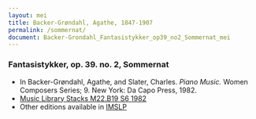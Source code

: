 ```yaml
---
layout: mei
title: Backer-Grøndahl, Agathe, 1847-1907
permalink: /sommernat/
document: Backer-Grondahl_Fantasistykker_op39_no2_Sommernat_mei
---
```


### Fantasistykker, op. 39. no. 2, Sommernat
- In Backer-Grøndahl, Agathe, and Slater, Charles. *Piano Music.* Women Composers Series; 9. New York: Da Capo Press, 1982.
- <a href="https://tufts-primo.hosted.exlibrisgroup.com/permalink/f/14dinuo/01TUN_ALMA2185674780003851" target="_blank">Music Library Stacks M22.B19 S6 1982</a>
- Other editions available in <a href="https://imslp.org/wiki/10_Fantasistykker%2C_Op.39_(Backer-Gr%C3%B8ndahl%2C_Agathe)" target="_blank">IMSLP</a>
